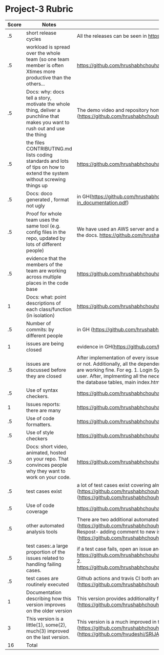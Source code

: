 # Project-3 Rubric

|Score|Notes| Evidence|
|-|-----|---------|
|.5| short release cycles| All the releases can be seen in https://github.com/hrushabhchouhan/SRIJAS2.0/releases |
|.5| workload is spread over the whole team (so one team member is often Xtimes more productive than the others...| https://github.com/hrushabhchouhan/SRIJAS2.0/graphs/contributors |
|.5|Docs: why: docs tell a story, motivate the whole thing, deliver a punchline that makes you want to rush out and use the thing | The demo video and repository homepage (README) shows this (https://github.com/hrushabhchouhan/SRIJAS2.0/blob/main/README.md) |
|.5|the files CONTRIBUTING.md lists coding standards and lots of tips on how to extend the system without screwing things up  | https://github.com/hrushabhchouhan/SRIJAS2.0/blob/main/CONTRIBUTING.md |
|.5|Docs: doco generated , format not ugly  | in GH(https://github.com/hrushabhchouhan/SRIJAS2.0/blob/main/docs/Scraper_Service_linked-in_documentation.pdf) |
|.5|Proof for whole team uses the same tool (e.g. config files in the repo, updated by lots of different people) | We have used an AWS server and all have worked on the AWS server. There is also Infrastructure.pdf added in the docs. https://github.com/hrushabhchouhan/SRIJAS2.0/graphs/contributors |
|.5|evidence that the members of the team are working across multiple places in the code base | https://github.com/hrushabhchouhan/SRIJAS2.0/graphs/contributors |
|1|Docs: what: point descriptions of each class/function (in isolation)  | https://github.com/hrushabhchouhan/SRIJAS2.0/blob/main/docs |
|.5|Number of commits: by different people  | in GH (https://github.com/hrushabhchouhan/SRIJAS2.0/commits/main) |
|1|issues are being closed | evidence in GH(https://github.com/hrushabhchouhan/SRIJAS2.0/issues?q=is%3Aissue+is%3Aclosed) |
|.5|issues are discussed before they are closed | After implementation of every issues, there's been validation based on whether the issue is properly working or not. Additionally, all the dependencies based on that issue is discussed and checked if all the functionalities are working fine. For eg. 1. Login System was added to the project to maintain and track the record of every user. After, implmenting all the necessary dependencies were checked such as new attributes are added to the database tables, main index.html file and other dependent on that are updated, etc. |
|.5|Use of syntax checkers. | https://github.com/hrushabhchouhan/SRIJAS2.0/blob/main/.github/workflows/main.yml |
|1|Issues reports: there are many  | https://github.com/hrushabhchouhan/SRIJAS2.0/issues |
|.5|Use of code formatters. | https://github.com/hrushabhchouhan/SRIJAS2.0/blob/main/.github/workflows/code_formatter.yml |
|.5|Use of style checkers | https://github.com/hrushabhchouhan/SRIJAS2.0/blob/main/.github/workflows/style_checker.yml |
|.5|Docs: short video, animated, hosted on your repo. That convinces people why they want to work on your code. | https://github.com/hrushabhchouhan/SRIJAS2.0/blob/main/README.md |
|.5|test cases exist  | a lot of test cases exist covering almost all the functionalities. (https://github.com/hrushabhchouhan/SRIJAS2.0/blob/main/tests/), (https://github.com/hrushabhchouhan/SRIJAS2.0/blob/main/Code/Web_app/test.php) |
|.5|Use of code coverage  | https://github.com/hrushabhchouhan/SRIJAS2.0/blob/main/.github/workflows/code_cov.yml |
|.5|other automated analysis tools  | There are two additional automated analysis tools 1. Close as a feature (https://github.com/hrushabhchouhan/SRIJAS2.0/blob/main/.github/workflows/close_as_a_feature.yml) 2. Respost- adding comment to new issue events (https://github.com/hrushabhchouhan/SRIJAS2.0/blob/main/.github/workflows/Respost.yml) |
|.5|test cases:.a large proportion of the issues related to handling failing cases. | if a test case fails, open an issue and fix it, evidence( 1. https://github.com/hrushabhchouhan/SRIJAS2.0/commit/5e0c52f474b5a31bfc5b1e81e18ecafb49d54b35 2. https://github.com/hrushabhchouhan/SRIJAS2.0/commit/c0d692e72aa87eef7887f03a380051c13929380c) |
|.5|test cases are routinely executed | Github actions and travis CI both are conducting regular tests. (https://github.com/hrushabhchouhan/SRIJAS2.0/blob/main/.travis.yml) |
|1|Documentation describing how this version improves on the older version| This version provides additionality functionalities which are described in the docs folder. (https://github.com/hrushabhchouhan/SRIJAS2.0/blob/main/docs/Phase-2_improvements.pdf) |
|3|This version is a little(1), some(2), much(3) improved on the last version.| This version is a much improved in the last version. (https://github.com/hrushabhchouhan/SRIJAS2.0/blob/main/docs/Phase-2_improvements.pdf). Final release (https://github.com/hvudeshi/SRIJAS/releases/tag/v8.0.0) has all this features included. | 
|16| Total|
